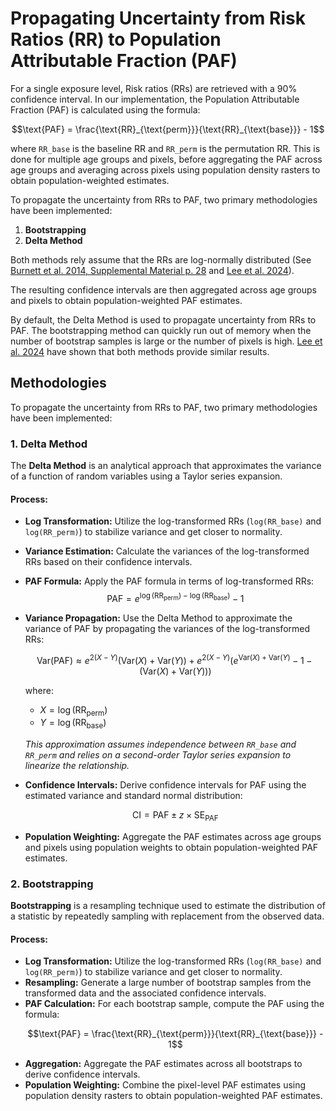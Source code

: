 # Propagating Uncertainty from Risk Ratios (RR) to Population Attributable Fraction (PAF)

For a single exposure level, Risk ratios (RRs) are retrieved with a 90% confidence interval. In our implementation, the Population Attributable Fraction (PAF) is calculated using the formula:

```math
\text{PAF} = \frac{\text{RR}_{\text{perm}}}{\text{RR}_{\text{base}}} - 1
```

where `RR_base` is the baseline RR and `RR_perm` is the permutation RR. This is done for multiple age groups and pixels, before aggregating the PAF across age groups and averaging across pixels using population density rasters to obtain population-weighted estimates.


To propagate the uncertainty from RRs to PAF, two primary methodologies have been implemented:

1. **Bootstrapping**
2. **Delta Method**


Both methods rely assume that the RRs are log-normally distributed (See [Burnett et al. 2014, Supplemental Material p. 28](https://pmc.ncbi.nlm.nih.gov/articles/PMC3984213/) and [Lee et al. 2024](https://pmc.ncbi.nlm.nih.gov/articles/PMC11471335/)).


The resulting confidence intervals are then aggregated across age groups and pixels to obtain population-weighted PAF estimates.


By default, the Delta Method is used to propagate uncertainty from RRs to PAF. The bootstrapping method can quickly run out of memory when the number of bootstrap samples is large or the number of pixels is high. [Lee et al. 2024](https://pmc.ncbi.nlm.nih.gov/articles/PMC11471335/) have shown that both methods provide similar results.


## Methodologies

To propagate the uncertainty from RRs to PAF, two primary methodologies have been implemented:

### 1. Delta Method

The **Delta Method** is an analytical approach that approximates the variance of a function of random variables using a Taylor series expansion.

#### Process:
- **Log Transformation:** Utilize the log-transformed RRs (`log(RR_base)` and `log(RR_perm)`) to stabilize variance and get closer to normality.
- **Variance Estimation:** Calculate the variances of the log-transformed RRs based on their confidence intervals.
- **PAF Formula:** Apply the PAF formula in terms of log-transformed RRs:
  $$
  \text{PAF} = e^{\log(\text{RR}_{\text{perm}}) - \log(\text{RR}_{\text{base}})} - 1
  $$
- **Variance Propagation:** Use the Delta Method to approximate the variance of PAF by propagating the variances of the log-transformed RRs:
  ```math
  \text{Var}(\text{PAF}) \approx e^{2(X - Y)} \left( \text{Var}(X) + \text{Var}(Y) \right) + e^{2(X - Y)} \left( e^{\text{Var}(X) + \text{Var}(Y)} - 1 - \left( \text{Var}(X) + \text{Var}(Y) \right) \right)
  ```
  where:
  - $X = \log(\text{RR}_{\text{perm}})$
  - $Y = \log(\text{RR}_{\text{base}})$

  
  *This approximation assumes independence between `RR_base` and `RR_perm` and relies on a second-order Taylor series expansion to linearize the relationship.*
  
- **Confidence Intervals:** Derive confidence intervals for PAF using the estimated variance and standard normal distribution:
  ```math
  \text{CI} = \text{PAF} \pm z \times \text{SE}_{\text{PAF}}
  ```
- **Population Weighting:** Aggregate the PAF estimates across age groups and pixels using population weights to obtain population-weighted PAF estimates.


### 2. Bootstrapping

**Bootstrapping** is a resampling technique used to estimate the distribution of a statistic by repeatedly sampling with replacement from the observed data.

#### Process:
- **Log Transformation:** Utilize the log-transformed RRs (`log(RR_base)` and `log(RR_perm)`) to stabilize variance and get closer to normality.
- **Resampling:** Generate a large number of bootstrap samples from the transformed data and the associated confidence intervals.
- **PAF Calculation:** For each bootstrap sample, compute the PAF using the formula:
  ```math
  \text{PAF} = \frac{\text{RR}_{\text{perm}}}{\text{RR}_{\text{base}}} - 1
  ```
- **Aggregation:** Aggregate the PAF estimates across all bootstraps to derive confidence intervals.
- **Population Weighting:** Combine the pixel-level PAF estimates using population density rasters to obtain population-weighted PAF estimates.

